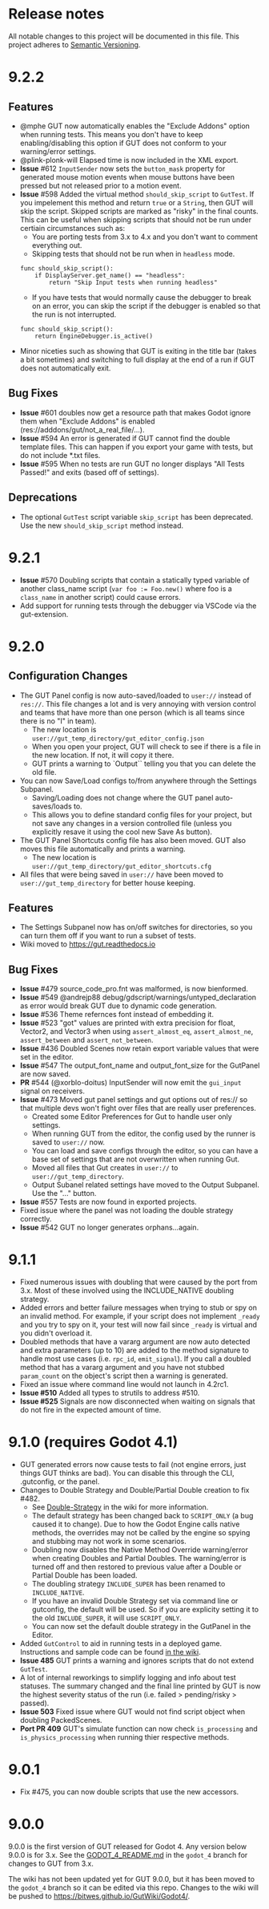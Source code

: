 # Release notes
All notable changes to this project will be documented in this file.
This project adheres to [Semantic Versioning](http://semver.org/).

# 9.2.2

## Features
* @mphe GUT now automatically enables the "Exclude Addons" option when running tests.  This means you don't have to keep enabling/disabling this option if GUT does not conform to your warning/error settings.
* @plink-plonk-will Elapsed time is now included in the XML export.
* __Issue__ #612 `InputSender` now sets the `button_mask` property for generated mouse motion events when mouse buttons have been pressed but not released prior to a motion event.
* __Issue__ #598 Added the virtual method `should_skip_script` to `GutTest`.  If you impelement this method and return `true` or a `String`, then GUT will skip the script.  Skipped scripts are marked as "risky" in the final counts.  This can be useful when skipping scripts that should not be run under certiain circumstances such as:
    * You are porting tests from 3.x to 4.x and you don't want to comment everything out.
    * Skipping tests that should not be run when in `headless` mode.
    ``` gdscript
    func should_skip_script():
        if DisplayServer.get_name() == "headless":
            return "Skip Input tests when running headless"
    ```
    * If you have tests that would normally cause the debugger to break on an error, you can skip the script if the debugger is enabled so that the run is not interrupted.
    ``` gdscript
    func should_skip_script():
        return EngineDebugger.is_active()
    ```
* Minor niceties such as showing that GUT is exiting in the title bar (takes a bit sometimes) and switching to full display at the end of a run if GUT does not automatically exit.

## Bug Fixes
* __Issue__ #601 doubles now get a resource path that makes Godot ignore them when "Exclude Addons" is enabled (res://adddons/gut/not_a_real_file/...).
* __Issue__ #594 An error is generated if GUT cannot find the double template files.  This can happen if you export your game with tests, but do not include *.txt files.
* __Issue__ #595 When no tests are run GUT no longer displays "All Tests Passed!" and exits (based off of settings).


## Deprecations
* The optional `GutTest` script variable `skip_script` has been deprecated.  Use the new `should_skip_script` method instead.




# 9.2.1
* __Issue__ #570 Doubling scripts that contain a statically typed variable of another class_name script (`var foo := Foo.new()` where foo is a `class_name` in another script) could cause errors.
* Add support for running tests through the debugger via VSCode via the gut-extension.

# 9.2.0
## Configuration Changes
* The GUT Panel config is now auto-saved/loaded to `user://` instead of `res://`.  This file changes a lot and is very annoying with version control and teams that have more than one person (which is all teams since there is no "I" in team).
    * The new location is `user://gut_temp_directory/gut_editor_config.json`
    * When you open your project, GUT will check to see if there is a file in the new location.  If not, it will copy it there.
    * GUT prints a warning to `Output`` telling you that you can delete the old file.
* You can now Save/Load configs to/from anywhere through the Settings Subpanel.
    * Saving/Loading does not change where the GUT panel auto-saves/loads to.
    * This allows you to define standard config files for your project, but not save any changes in a version controlled file (unless you explicitly resave it using the cool new Save As button).
* The GUT Panel Shortcuts config file has also been moved.  GUT also moves this file automatically and prints a warning.
    * The new location is `user://gut_temp_directory/gut_editor_shortcuts.cfg`
* All files that were being saved in `user://` have been moved to `user://gut_temp_directory` for better house keeping.


## Features
* The Settings Subpanel now has on/off switches for directories, so you can turn them off if you want to run a subset of tests.
* Wiki moved to https://gut.readthedocs.io


## Bug Fixes
* __Issue__ #479 source_code_pro.fnt was malformed, is now bienformed.
* __Issue__ #549 @andrejp88 debug/gdscript/warnings/untyped_declaration as error would break GUT due to dynamic code generation.
* __Issue__ #536 Theme refernces font instead of embedding it.
* __Issue__ #523 "got" values are printed with extra precision for float, Vector2, and Vector3 when using `assert_almost_eq`, `assert_almost_ne`, `assert_between` and `assert_not_between`.
* __Issue__ #436 Doubled Scenes now retain export variable values that were set in the editor.
* __Issue__ #547 The output_font_name and output_font_size for the GutPanel are now saved.
* __PR__ #544 (@xorblo-doitus) InputSender will now emit the `gui_input` signal on receivers.
* __Issue__ #473 Moved gut panel settings and gut options out of res:// so that multiple devs won't fight over files that are really user preferences.
    * Created some Editor Preferences for Gut to handle user only settings.
    * When running GUT from the editor, the config used by the runner is saved to `user://` now.
    * You can load and save configs through the editor, so you can have a base set of settings that are not overwritten when running Gut.
    * Moved all files that Gut creates in `user://` to `user://gut_temp_directory`.
    * Output Subanel related settings have moved to the Output Subpanel.  Use the "..." button.
* __Issue__ #557 Tests are now found in exported projects.
* Fixed issue where the panel was not loading the double strategy correctly.
* __Issue__ #542 GUT no longer generates orphans...again.



# 9.1.1
* Fixed numerous issues with doubling that were caused by the port from 3.x.  Most of these involved using the INCLUDE_NATIVE doubling strategy.
* Added errors and better failure messages when trying to stub or spy on an invalid method.  For example, if your script does not implement `_ready` and you try to spy on it, your test will now fail since `_ready` is virtual and you didn't overload it.
* Doubled methods that have a vararg argument are now auto detected and extra parameters (up to 10) are added to the method signature to handle most use cases (i.e. `rpc_id`, `emit_signal`).  If you call a doubled method that has a vararg argument and you have not stubbed `param_count` on the object's script then a warning is generated.
* Fixed an issue where command line would not launch in 4.2rc1.
* __Issue #510__ Added all types to strutils to address #510.
* __Issue #525__ Signals are now disconnected when waiting on signals that do not fire in the expected amount of time.

# 9.1.0 (requires Godot 4.1)
* GUT generated errors now cause tests to fail (not engine errors, just things GUT thinks are bad).  You can disable this through the CLI, .gutconfig, or the panel.
* Changes to Double Strategy and Double/Partial Double creation to fix #482.
    * See [Double-Strategy](https://bitwes.github.io/GutWiki/Godot4/Double-Strategy.html) in the wiki for more information.
    * The default strategy has been changed back to `SCRIPT_ONLY` (a bug caused it to change).  Due to how the Godot Engine calls native methods, the overrides may not be called by the engine so spying and stubbing may not work in some scenarios.
    * Doubling now disables the Native Method Override warning/error when creating Doubles and Partial Doubles.  The warning/error is turned off and then restored to previous value after a Double or Partial Double has been loaded.
    * The doubling strategy `INCLUDE_SUPER` has been renamed to `INCLUDE_NATIVE`.
    * If you have an invalid Double Strategy set via command line or gutconfig, the default will be used.  So if you are explicity setting it to the old `INCLUDE_SUPER`, it will use `SCRIPT_ONLY`.
    * You can now set the default double strategy in the GutPanel in the Editor.
* Added `GutControl` to aid in running tests in a deployed game.  Instructions and sample code can be found [in the wiki](https://bitwes.github.io/GutWiki/Godot4/Running-On-Devices.html).
* __Issue 485__ GUT prints a warning and ignores scripts that do not extend `GutTest`.
* A lot of internal reworkings to simplify logging and info about test statuses.  The summary changed and the final line printed by GUT is now the highest severity status of the run (i.e. failed > pending/risky > passed).
* __Issue 503__ Fixed issue where GUT would not find script object when doubling PackedScenes.
* __Port PR 409__ GUT's simulate function can now check `is_processing` and `is_physics_processing` when running thier respective methods.


# 9.0.1
* Fix #475, you can now double scripts that use the new accessors.


# 9.0.0
9.0.0 is the first version of GUT released for Godot 4.  Any version below 9.0.0 is for 3.x.  See the [GODOT_4_README.md](https://github.com/bitwes/Gut/blob/godot_4/GODOT_4_README.md) in the `godot_4` branch for changes to GUT from 3.x.

The wiki has not been updated yet for GUT 9.0.0, but it has been moved to the `godot_4` branch so it can be edited via this repo.  Changes to the wiki will be pushed to https://bitwes.github.io/GutWiki/Godot4/.
